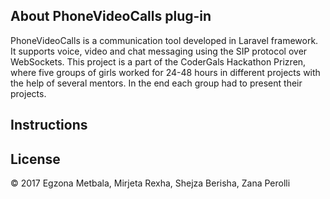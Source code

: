

## About PhoneVideoCalls plug-in 
PhoneVideoCalls is a communication tool developed in Laravel framework. It supports voice, video and chat messaging using the SIP protocol over WebSockets. 
This project is a part of the CoderGals Hackathon Prizren, where five groups of girls worked for 24-48 hours in different projects with the help of several mentors. In the end each group had to present their projects. 

## Instructions 
## License 
&copy; 2017 Egzona Metbala, Mirjeta Rexha, Shejza Berisha, Zana Perolli

